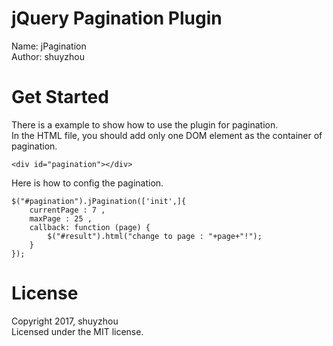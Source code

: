 # jQuery Pagination Plugin
Name: jPagination      
Author: shuyzhou
# Get Started
There is a example to show how to use the plugin for pagination.     
In the HTML file, you should add only one DOM element as the container of pagination.
```
<div id="pagination"></div>
```
Here is how to config the pagination.
```
$("#pagination").jPagination(['init',]{
	currentPage : 7 ,
	maxPage : 25 ,
	callback: function (page) {
		$("#result").html("change to page : "+page+"!");
	}
});
```
# License
Copyright 2017, shuyzhou       
Licensed under the MIT license.